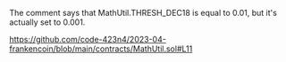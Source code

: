 The comment says that MathUtil.THRESH_DEC18 is equal to 0.01, but it's actually set to 0.001.

https://github.com/code-423n4/2023-04-frankencoin/blob/main/contracts/MathUtil.sol#L11